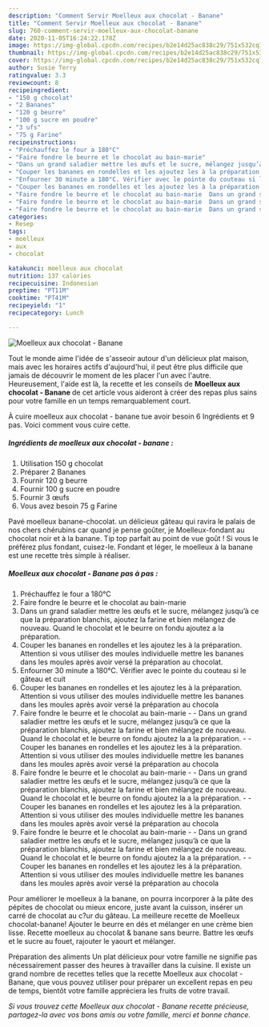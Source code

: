 ```yaml
---
description: "Comment Servir Moelleux aux chocolat - Banane"
title: "Comment Servir Moelleux aux chocolat - Banane"
slug: 760-comment-servir-moelleux-aux-chocolat-banane
date: 2020-11-05T16:24:22.178Z
image: https://img-global.cpcdn.com/recipes/b2e14d25ac838c29/751x532cq70/moelleux-aux-chocolat-banane-photo-principale-de-la-recette.jpg
thumbnail: https://img-global.cpcdn.com/recipes/b2e14d25ac838c29/751x532cq70/moelleux-aux-chocolat-banane-photo-principale-de-la-recette.jpg
cover: https://img-global.cpcdn.com/recipes/b2e14d25ac838c29/751x532cq70/moelleux-aux-chocolat-banane-photo-principale-de-la-recette.jpg
author: Susie Terry
ratingvalue: 3.3
reviewcount: 8
recipeingredient:
- "150 g chocolat"
- "2 Bananes"
- "120 g beurre"
- "100 g sucre en poudre"
- "3 ufs"
- "75 g Farine"
recipeinstructions:
- "Préchauffez le four a 180°C"
- "Faire fondre le beurre et le chocolat au bain-marie"
- "Dans un grand saladier mettre les œufs et le sucre, mélangez jusqu’à ce que la préparation blanchis, ajoutez la farine et bien mélangez de nouveau. Quand le chocolat et le beurre on fondu ajoutez a la préparation."
- "Couper les bananes en rondelles et les ajoutez les à la préparation. Attention si vous utiliser des moules individuelle mettre les bananes dans les moules après avoir versé la préparation au chocolat."
- "Enfourner 30 minute a 180°C. Vérifier avec le pointe du couteau si le gâteau et cuit"
- "Couper les bananes en rondelles et les ajoutez les à la préparation. Attention si vous utiliser des moules individuelle mettre les bananes dans les moules après avoir versé la préparation au chocola"
- "Faire fondre le beurre et le chocolat au bain-marie  Dans un grand saladier mettre les œufs et le sucre, mélangez jusqu’à ce que la préparation blanchis, ajoutez la farine et bien mélangez de nouveau. Quand le chocolat et le beurre on fondu ajoutez la a la préparation.  Couper les bananes en rondelles et les ajoutez les à la préparation. Attention si vous utiliser des moules individuelle mettre les bananes dans les moules après avoir versé la préparation au chocola"
- "Faire fondre le beurre et le chocolat au bain-marie  Dans un grand saladier mettre les œufs et le sucre, mélangez jusqu’à ce que la préparation blanchis, ajoutez la farine et bien mélangez de nouveau. Quand le chocolat et le beurre on fondu ajoutez la a la préparation.  Couper les bananes en rondelles et les ajoutez les à la préparation. Attention si vous utiliser des moules individuelle mettre les bananes dans les moules après avoir versé la préparation au chocola"
- "Faire fondre le beurre et le chocolat au bain-marie  Dans un grand saladier mettre les œufs et le sucre, mélangez jusqu’à ce que la préparation blanchis, ajoutez la farine et bien mélangez de nouveau. Quand le chocolat et le beurre on fondu ajoutez la a la préparation.  Couper les bananes en rondelles et les ajoutez les à la préparation. Attention si vous utiliser des moules individuelle mettre les bananes dans les moules après avoir versé la préparation au chocola"
categories:
- Resep
tags:
- moelleux
- aux
- chocolat

katakunci: moelleux aux chocolat 
nutrition: 137 calories
recipecuisine: Indonesian
preptime: "PT11M"
cooktime: "PT41M"
recipeyield: "1"
recipecategory: Lunch

---
```



![Moelleux aux chocolat - Banane](https://img-global.cpcdn.com/recipes/b2e14d25ac838c29/751x532cq70/moelleux-aux-chocolat-banane-photo-principale-de-la-recette.jpg)

Tout le monde aime l'idée de s'asseoir autour d'un délicieux plat maison, mais avec les horaires actifs d'aujourd'hui, il peut être plus difficile que jamais de découvrir le moment de les placer l'un avec l'autre. Heureusement, l'aide est là, la recette et les conseils de <strong> Moelleux aux chocolat - Banane </strong> de cet article vous aideront à créer des repas plus sains pour votre famille en un temps remarquablement court.

<!--inarticleads1-->

À cuire moelleux aux chocolat - banane tue avoir besoin 6 Ingrédients et 9 pas. Voici comment vous cuire cette.

##### Ingrédients de moelleux aux chocolat - banane :

1. Utilisation 150 g chocolat
1. Préparer 2 Bananes
1. Fournir 120 g beurre
1. Fournir 100 g sucre en poudre
1. Fournir 3 œufs
1. Vous avez besoin 75 g Farine


Pavé moelleux banane-chocolat. un délicieux gâteau qui ravira le palais de nos chers chérubins car quand je pense goûter, je Moelleux-fondant au chocolat noir et à la banane. Tip top parfait au point de vue goût ! Si vous le préférez plus fondant, cuisez-le. Fondant et léger, le moelleux à la banane est une recette très simple à réaliser. 

<!--inarticleads2-->

##### Moelleux aux chocolat - Banane pas à pas :

1. Préchauffez le four a 180°C
1. Faire fondre le beurre et le chocolat au bain-marie
1. Dans un grand saladier mettre les œufs et le sucre, mélangez jusqu’à ce que la préparation blanchis, ajoutez la farine et bien mélangez de nouveau. Quand le chocolat et le beurre on fondu ajoutez a la préparation.
1. Couper les bananes en rondelles et les ajoutez les à la préparation. Attention si vous utiliser des moules individuelle mettre les bananes dans les moules après avoir versé la préparation au chocolat.
1. Enfourner 30 minute a 180°C. Vérifier avec le pointe du couteau si le gâteau et cuit
1. Couper les bananes en rondelles et les ajoutez les à la préparation. Attention si vous utiliser des moules individuelle mettre les bananes dans les moules après avoir versé la préparation au chocola
1. Faire fondre le beurre et le chocolat au bain-marie -  - Dans un grand saladier mettre les œufs et le sucre, mélangez jusqu’à ce que la préparation blanchis, ajoutez la farine et bien mélangez de nouveau. Quand le chocolat et le beurre on fondu ajoutez la a la préparation. -  - Couper les bananes en rondelles et les ajoutez les à la préparation. Attention si vous utiliser des moules individuelle mettre les bananes dans les moules après avoir versé la préparation au chocola
1. Faire fondre le beurre et le chocolat au bain-marie -  - Dans un grand saladier mettre les œufs et le sucre, mélangez jusqu’à ce que la préparation blanchis, ajoutez la farine et bien mélangez de nouveau. Quand le chocolat et le beurre on fondu ajoutez la a la préparation. -  - Couper les bananes en rondelles et les ajoutez les à la préparation. Attention si vous utiliser des moules individuelle mettre les bananes dans les moules après avoir versé la préparation au chocola
1. Faire fondre le beurre et le chocolat au bain-marie -  - Dans un grand saladier mettre les œufs et le sucre, mélangez jusqu’à ce que la préparation blanchis, ajoutez la farine et bien mélangez de nouveau. Quand le chocolat et le beurre on fondu ajoutez la a la préparation. -  - Couper les bananes en rondelles et les ajoutez les à la préparation. Attention si vous utiliser des moules individuelle mettre les bananes dans les moules après avoir versé la préparation au chocola


Pour améliorer le moelleux à la banane, on pourra incorporer à la pâte des pépites de chocolat ou mieux encore, juste avant la cuisson, insérer un carré de chocolat au c?ur du gâteau. La meilleure recette de Moelleux chocolat-banane! Ajouter le beurre en dés et mélanger en une crème bien lisse. Recette moelleux au chocolat &amp; banane sans beurre. Battre les œufs et le sucre au fouet, rajouter le yaourt et mélanger. 

<!--inarticleads1-->

<p>
Préparation des aliments Un plat délicieux pour votre famille ne signifie pas nécessairement passer des heures à travailler dans la cuisine. Il existe un grand nombre de recettes telles que la recette Moelleux aux chocolat - Banane, que vous pouvez utiliser pour préparer un excellent repas en peu de temps, bientôt votre famille appréciera les fruits de votre travail.
</p>

<p>
<i>Si vous trouvez cette Moelleux aux chocolat - Banane recette précieuse, partagez-la avec vos bons amis ou votre famille, merci et bonne chance.</i>
</p>
